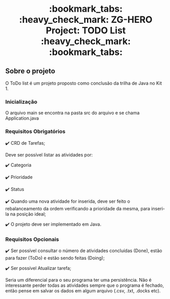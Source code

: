 <h1 align="center"> :bookmark_tabs: :heavy_check_mark: ZG-HERO Project: TODO List :heavy_check_mark: :bookmark_tabs: </h1>

## Sobre o projeto

O ToDo list é um projeto proposto como conclusão da trilha de Java no Kit 1. 

### Inicialização

O arquivo main se encontra na pasta src do arquivo e se chama Application.java

### Requisitos Obrigatórios

:heavy_check_mark: CRD de Tarefas;

Deve ser possível listar as atividades por:

:heavy_check_mark: Categoria

:heavy_check_mark: Prioridade

:heavy_check_mark: Status

:heavy_check_mark: Quando uma nova atividade for inserida, deve ser feito o rebalanceamento da ordem verificando a prioridade da mesma, para inseri-la na posição ideal;

:heavy_check_mark: O projeto deve ser implementado em Java.

### Requisitos Opcionais

:heavy_check_mark: Ser possível consultar o número de atividades concluídas (Done), estão para fazer (ToDo) e estão sendo feitas (Doing);

:heavy_check_mark: Ser possível Atualizar tarefa;

Seria um diferencial para o seu programa ter uma persistência. Não é interessante perder todas as atividades sempre que o programa é fechado, então pense em salvar os dados em algum arquivo (.csv, .txt, .docks etc). 